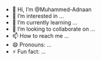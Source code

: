 - 👋 Hi, I’m @Muhammed-Adnaan
- 👀 I’m interested in ...
- 🌱 I’m currently learning ...
- 💞️ I’m looking to collaborate on ...
- 📫 How to reach me ...
- 😄 Pronouns: ...
- ⚡ Fun fact: ...

<!---
Muhammed-Adnaan/Muhammed-Adnaan is a ✨ special ✨ repository because its `README.md` (this file) appears on your GitHub profile.
You can click the Preview link to take a look at your changes.
--->
